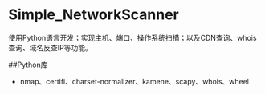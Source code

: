 # Simple_NetworkScanner
使用Python语言开发；实现主机、端口、操作系统扫描；以及CDN查询、whois查询、域名反查IP等功能。

##Python库
- nmap、certifi、charset-normalizer、kamene、scapy、whois、wheel
